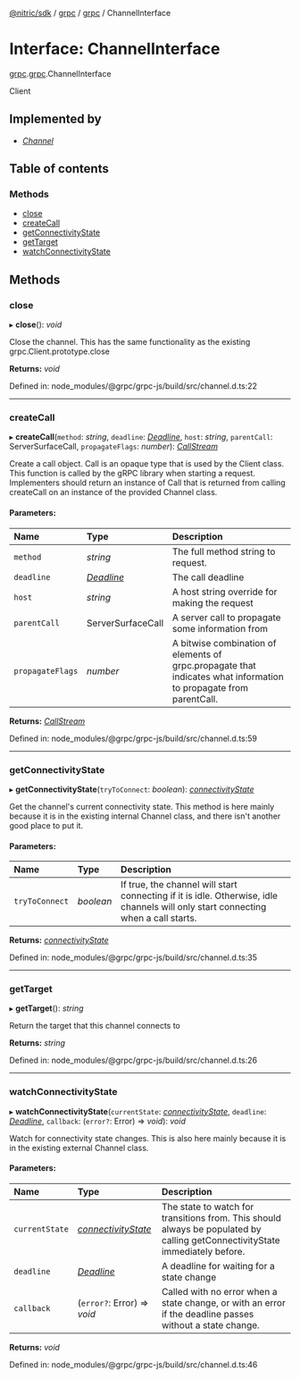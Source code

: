[@nitric/sdk](../README.md) / [grpc](../modules/grpc.md) / [grpc](../modules/grpc.grpc-1.md) / ChannelInterface

# Interface: ChannelInterface

[grpc](../modules/grpc.md).[grpc](../modules/grpc.grpc-1.md).ChannelInterface

Client

## Implemented by

* [*Channel*](../classes/grpc.grpc-1.channel.md)

## Table of contents

### Methods

- [close](grpc.grpc-1.channelinterface.md#close)
- [createCall](grpc.grpc-1.channelinterface.md#createcall)
- [getConnectivityState](grpc.grpc-1.channelinterface.md#getconnectivitystate)
- [getTarget](grpc.grpc-1.channelinterface.md#gettarget)
- [watchConnectivityState](grpc.grpc-1.channelinterface.md#watchconnectivitystate)

## Methods

### close

▸ **close**(): *void*

Close the channel. This has the same functionality as the existing
grpc.Client.prototype.close

**Returns:** *void*

Defined in: node_modules/@grpc/grpc-js/build/src/channel.d.ts:22

___

### createCall

▸ **createCall**(`method`: *string*, `deadline`: [*Deadline*](../modules/grpc.grpc-1.md#deadline), `host`: *string*, `parentCall`: ServerSurfaceCall, `propagateFlags`: *number*): [*CallStream*](grpc.grpc-1.experimental.callstream.md)

Create a call object. Call is an opaque type that is used by the Client
class. This function is called by the gRPC library when starting a
request. Implementers should return an instance of Call that is returned
from calling createCall on an instance of the provided Channel class.

#### Parameters:

Name | Type | Description |
:------ | :------ | :------ |
`method` | *string* | The full method string to request.   |
`deadline` | [*Deadline*](../modules/grpc.grpc-1.md#deadline) | The call deadline   |
`host` | *string* | A host string override for making the request   |
`parentCall` | ServerSurfaceCall | A server call to propagate some information from   |
`propagateFlags` | *number* | A bitwise combination of elements of grpc.propagate     that indicates what information to propagate from parentCall.    |

**Returns:** [*CallStream*](grpc.grpc-1.experimental.callstream.md)

Defined in: node_modules/@grpc/grpc-js/build/src/channel.d.ts:59

___

### getConnectivityState

▸ **getConnectivityState**(`tryToConnect`: *boolean*): [*connectivityState*](../enums/grpc.grpc-1.connectivitystate.md)

Get the channel's current connectivity state. This method is here mainly
because it is in the existing internal Channel class, and there isn't
another good place to put it.

#### Parameters:

Name | Type | Description |
:------ | :------ | :------ |
`tryToConnect` | *boolean* | If true, the channel will start connecting if it is     idle. Otherwise, idle channels will only start connecting when a     call starts.    |

**Returns:** [*connectivityState*](../enums/grpc.grpc-1.connectivitystate.md)

Defined in: node_modules/@grpc/grpc-js/build/src/channel.d.ts:35

___

### getTarget

▸ **getTarget**(): *string*

Return the target that this channel connects to

**Returns:** *string*

Defined in: node_modules/@grpc/grpc-js/build/src/channel.d.ts:26

___

### watchConnectivityState

▸ **watchConnectivityState**(`currentState`: [*connectivityState*](../enums/grpc.grpc-1.connectivitystate.md), `deadline`: [*Deadline*](../modules/grpc.grpc-1.md#deadline), `callback`: (`error?`: Error) => *void*): *void*

Watch for connectivity state changes. This is also here mainly because
it is in the existing external Channel class.

#### Parameters:

Name | Type | Description |
:------ | :------ | :------ |
`currentState` | [*connectivityState*](../enums/grpc.grpc-1.connectivitystate.md) | The state to watch for transitions from. This should     always be populated by calling getConnectivityState immediately     before.   |
`deadline` | [*Deadline*](../modules/grpc.grpc-1.md#deadline) | A deadline for waiting for a state change   |
`callback` | (`error?`: Error) => *void* | Called with no error when a state change, or with an     error if the deadline passes without a state change.    |

**Returns:** *void*

Defined in: node_modules/@grpc/grpc-js/build/src/channel.d.ts:46
